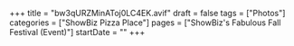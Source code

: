 +++
title = "bw3qURZMinAToj0LC4EK.avif"
draft = false
tags = ["Photos"]
categories = ["ShowBiz Pizza Place"]
pages = ["ShowBiz's Fabulous Fall Festival (Event)"]
startDate = ""
+++
